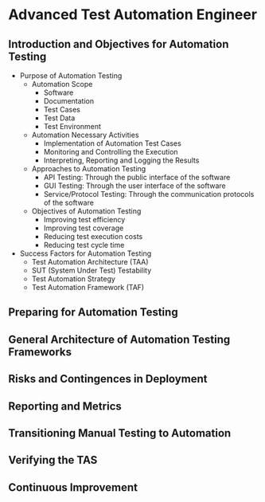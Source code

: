 # Advanced Test Automation Engineer

## Introduction and Objectives for Automation Testing
- Purpose of Automation Testing
  - Automation Scope
    - Software
    - Documentation
    - Test Cases
    - Test Data
    - Test Environment
  - Automation Necessary Activities
    - Implementation of Automation Test Cases
    - Monitoring and Controlling the Execution
    - Interpreting, Reporting and Logging the Results
  - Approaches to Automation Testing
    - API Testing: Through the public interface of the software
    - GUI Testing: Through the user interface of the software
    - Service/Protocol Testing: Through the communication protocols of the software
  - Objectives of Automation Testing
    - Improving test efficiency
    - Improving test coverage
    - Reducing test execution costs
    - Reducing test cycle time
- Success Factors for Automation Testing
  - Test Automation Architecture (TAA)
  - SUT (System Under Test) Testability
  - Test Automation Strategy
  - Test Automation Framework (TAF)

## Preparing for Automation Testing

## General Architecture of Automation Testing Frameworks

## Risks and Contingences in Deployment

## Reporting and Metrics

## Transitioning Manual Testing to Automation

## Verifying the TAS

## Continuous Improvement